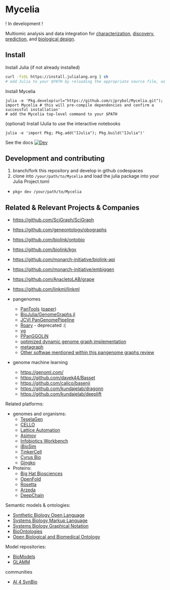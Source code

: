 # Mycelia

! In development !

Multiomic analysis and data integration for [characterization](), [discovery](), [prediction](), and [biological design]().

## Install

Install Julia (if not already installed)
```bash
curl -fsSL https://install.julialang.org | sh
# add Julia to your $PATH by reloading the appropriate source file, as instructed by the installer
```

Install Mycelia
```
julia -e 'Pkg.develop(url="https://github.com/cjprybol/Mycelia.git"); import Mycelia # this will pre-compile dependencies and confirm a successful installation'
# add the Mycelia top-level command to your $PATH
```

(optional) Install IJulia to use the interactive notebooks
```
julia -e 'import Pkg; Pkg.add("IJulia"); Pkg.build("IJulia")'
```

See the docs [![Dev](https://img.shields.io/badge/docs-dev-blue.svg)](http://research.cjp.garden/Mycelia/)


<!-- [![Build Status](https://github.com/cjprybol/Mycelia/badges/master/pipeline.svg)](https://github.com/cjprybol/Mycelia.jl/pipelines) -->
<!-- [![Coverage](https://github.com/cjprybol/Mycelia/badges/master/coverage.svg)](https://github.com/cjprybol/Mycelia.jl/commits/master) -->
<!-- [![ColPrac: Contributor's Guide on Collaborative Practices for Community Packages](https://img.shields.io/badge/ColPrac-Contributor's%20Guide-blueviolet)](https://github.com/SciML/ColPrac) -->

## Development and contributing

1. branch/fork this repository and develop in github codespaces
1. clone into `/your/path/to/Mycelia` and load the julia package into your Julia Project.toml
  - `pkg> dev /your/path/to/Mycelia`

## Related & Relevant Projects & Companies

- https://github.com/SciGraph/SciGraph
- https://github.com/geneontology/obographs
- https://github.com/biolink/ontobio
- https://github.com/biolink/kgx
- https://github.com/monarch-initiative/biolink-api
- https://github.com/monarch-initiative/embiggen
- https://github.com/AnacletoLAB/grape
- https://github.com/linkml/linkml

- pangenomes
  - [PanTools](https://www.bioinformatics.nl/pangenomics/manual/) ([paper](https://pubmed.ncbi.nlm.nih.gov/27587666/))
  - [BioJulia/GenomeGraphs.jl](https://github.com/BioJulia/GenomeGraphs.jl)
  - [JCVI PanGenomePipeline](https://github.com/JCVenterInstitute/PanGenomePipeline)
  - [Roary](https://github.com/sanger-pathogens/Roary) - deprecated :(
  - [vg](https://github.com/vgteam/vg)
  - [PPanGGOLiN](https://github.com/labgem/PPanGGOLiN)
  - [optimized dynamic genome graph implementation](https://github.com/pangenome/odgi)
  - [metagraph](https://github.com/ratschlab/metagraph)
  - [Other softwae mentioned within this pangenome graphs review](https://doi.org/10.1146/annurev-genom-120219-080406)
- genome machine learning
  - https://genoml.com/
  - https://github.com/davek44/Basset
  - https://github.com/calico/basenji
  - https://github.com/kundajelab/dragonn
  - https://github.com/kundajelab/deeplift

Related platforms:
- genomes and organisms:
  - [TeselaGen](https://teselagen.com/)
  - [CELLO](https://github.com/CIDARLAB/cello)
  - [Lattice Automation](https://www.latticeautomation.com/)
  - [Asimov](https://www.asimov.com/)
  - [Infobiotics Workbench](https://github.com/Infobiotics/ibw)
  - [iBioSim](https://async.ece.utah.edu/tools/ibiosim/)
  - [TinkerCell](http://www.tinkercell.com/)
  - [Cyrus Bio](https://cyrusbio.com/)
  - [Gingko](https://www.ginkgobioworks.com/)
- Proteins:
  - [Big Hat Biosciences](https://www.bighatbio.com/)
  - [OpenFold](https://openfold.io/)
  - [Rosetta](https://www.rosettacommons.org/software)
  - [Arzeda](https://www.arzeda.com/)
  - [DeepChain](https://deepchain.bio/)

Semantic models & ontologies:
- [Synthetic Biology Open Language](https://sbolstandard.org/)
- [Systems Biology Markup Language](https://sbml.org/)
- [Systems Biology Graphical Notation](https://sbgn.github.io/)
- [BioOntologies](https://bioportal.bioontology.org/ontologies)
- [Open Biological and Biomedical Ontology](https://obofoundry.org/)

Model repositories:
- [BioModels](https://www.ebi.ac.uk/biomodels/)
- [GLAMM](https://glamm.lbl.gov/)

communities
- [AI 4 SynBio](https://www.ai4synbio.org/)
